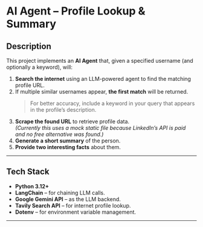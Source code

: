# AI Agent – Profile Lookup & Summary

##  Description
This project implements an **AI Agent** that, given a specified username (and optionally a keyword), will:
1. **Search the internet** using an LLM-powered agent to find the matching profile URL.
2. If multiple similar usernames appear, **the first match** will be returned.  
   >  For better accuracy, include a keyword in your query that appears in the profile’s description.
3. **Scrape the found URL** to retrieve profile data.  
   *(Currently this uses a mock static file because LinkedIn’s API is paid and no free alternative was found.)*
4. **Generate a short summary** of the person.
5. **Provide two interesting facts** about them.

---

## Tech Stack
- **Python 3.12+**
- **LangChain** – for chaining LLM calls.
- **Google Gemini API** – as the LLM backend.
- **Tavily Search API** – for internet profile lookup.
- **Dotenv** – for environment variable management.

---

